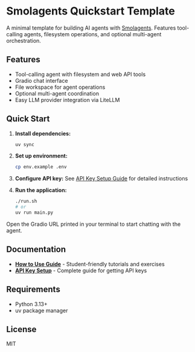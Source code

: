 # Smolagents Quickstart Template

A minimal template for building AI agents with [Smolagents](https://huggingface.co/docs/smolagents). Features tool-calling agents, filesystem operations, and optional multi-agent orchestration.

## Features

- Tool-calling agent with filesystem and web API tools
- Gradio chat interface
- File workspace for agent operations
- Optional multi-agent coordination
- Easy LLM provider integration via LiteLLM

## Quick Start

1. **Install dependencies:**
   ```bash
   uv sync
   ```

1. **Set up environment:**
   ```bash
   cp env.example .env
   ```
   
1. **Configure API key:** See [API Key Setup Guide](docs/api_key.md) for detailed instructions

1. **Run the application:**
   ```bash
   ./run.sh
   # or
   uv run main.py
   ```

Open the Gradio URL printed in your terminal to start chatting with the agent.

## Documentation

- **[How to Use Guide](docs/how_to.md)** - Student-friendly tutorials and exercises
- **[API Key Setup](docs/api_key.md)** - Complete guide for getting API keys

## Requirements

- Python 3.13+
- uv package manager

## License

MIT